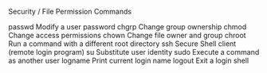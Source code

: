 Security / File Permission Commands

passwd Modify a user password
chgrp Change group ownership
chmod Change access permissions
chown Change file owner and group
chroot Run a command with a different root directory
ssh Secure Shell client (remote login program)
su Substitute user identity
sudo Execute a command as another user
logname Print current login name
logout Exit a login shell

